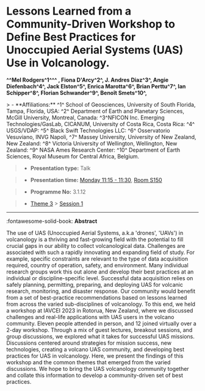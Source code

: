 # Lessons Learned from a Community-Driven Workshop to Define Best Practices for Unoccupied Aerial Systems (UAS) Use in Volcanology.

**^^Mel Rodgers^1^^^ , Fiona D'Arcy^2^, J. Andres Diaz^3^, Angie Diefenbach^4^, Jack Elston^5^, Enrica Marotta^6^, Brian Perttu^7^, Ian Schipper^8^, Florian Schwander^9^, Benoît Smets^10^,**

<!-- more -->> - **Affiliations:** ^1^ School of Geosciences, University of South Florida, Tampa, Florida, USA: ^2^ Department of Earth and Planetary Sciences, McGill University, Montreal, Canada: ^3^NFICON Inc. Emerging Technologies/GasLab, CICANUM, University of Costa Rica, Costa Rica: ^4^ USGS/VDAP: ^5^ Black Swift Technologies LLC: ^6^ Osservatorio Vesuviano, INVG Napoli, ^7^ Massey University, University of New Zealand, New Zealand: ^8^ Victoria University of Wellington, Wellington, New Zealand: ^9^ NASA Ames Research Center: ^10^ Department of Earth Sciences, Royal Museum for Central Africa, Belgium.   

> - **Presentation type:** Talk

> - **Presentation time:** [Monday 11:15 - 11:30](../sessions_comparison.md#__tabbed_1_1), [Room S150](../maps_venue.md#__tabbed_1_2)

> - **Programme No:** 3.1.12

> - [Theme 3](../theme3.md) > [Session 1](../sessions/session-3-1.md)

--- 

:fontawesome-solid-book: **Abstract**

The use of UAS (Unoccupied Aerial Systems, a.k.a 'drones', 'UAVs') in volcanology is a thriving and fast-growing field with the potential to fill crucial gaps in our ability to collect volcanological data. Challenges are associated with such a rapidly innovating and expanding field of study. For example, specific constraints are relevant to the type of data acquisition required, country of operation, safety, and environment. Many individual research groups work this out alone and develop their best practices at an individual or discipline-specific level. Successful data acquisition relies on safely planning, permitting, preparing, and deploying UAS for volcanic research, monitoring, and disaster response. Our community would benefit from a set of best-practice recommendations based on lessons learned from across the varied sub-disciplines of volcanology.
To this end, we held a workshop at IAVCEI 2023 in Rotorua, New Zealand, where we discussed challenges and real-life applications with UAS users in the volcano community. Eleven people attended in person, and 12 joined virtually over a 2-day workshop. Through a mix of guest lectures, breakout sessions, and group discussions, we explored what it takes for successful UAS missions. Discussions centered around strategies for mission success, new technologies, creating a volcano UAS community, and developing best practices for UAS in volcanology. Here, we present the findings of this workshop and the common themes that emerged from the varied discussions. We hope to bring the UAS volcanology community together and collate this information to develop a community-driven set of best practices.


